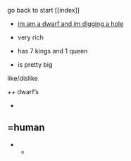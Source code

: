 go back to start [[index]]
- [im am a dwarf and im digging a hole](https://www.youtube.com/watch?v=VwVL-2GR7Qw&ab_channel=WindRose-Topic) 
    
- very rich
    
- has 7 kings and 1 queen
    
- is pretty big
    

like/dislike

++ dwarf’s

+  
=human  
-  
- -